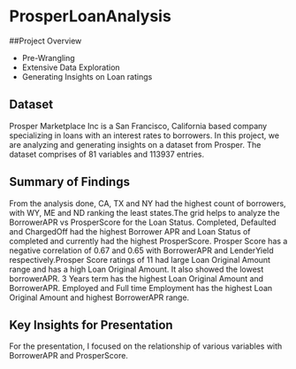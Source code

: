 # ProsperLoanAnalysis 

##Project Overview 
* Pre-Wrangling 
* Extensive Data Exploration 
* Generating Insights on Loan ratings




## Dataset
Prosper Marketplace Inc is a San Francisco, California based company specializing in loans with an interest rates to borrowers. In this project, we are analyzing and generating insights on a dataset from Prosper. The dataset comprises of 81 variables and 113937 entries.


## Summary of Findings
From the analysis done, CA, TX and NY had the highest count of borrowers, with WY, ME and ND ranking the least states.The grid helps to analyze the BorrowerAPR vs ProsperScore for the Loan Status. Completed, Defaulted and ChargedOff had the highest Borrower APR and Loan Status of completed and currently had the highest ProsperScore. Prosper Score has a negative correlation of 0.67 and 0.65 with BorrowerAPR and LenderYield respectively.Prosper Score ratings of 11 had large Loan Original Amount range and has a high Loan Original Amount. It also showed the lowest borrowerAPR. 3 Years term has the highest Loan Original Amount and BorrowerAPR. Employed and Full time Employment has the highest Loan Original Amount and highest BorrowerAPR range.


## Key Insights for Presentation

For the presentation, I focused on the relationship of various variables with BorrowerAPR and ProsperScore.
